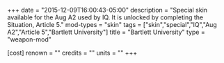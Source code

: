 +++
date = "2015-12-09T16:00:43-05:00"
description = "Special skin available for the Aug A2 used by IQ. It is unlocked by completing the Situation, Article 5."
mod-types = "skin"
tags = ["skin","special","IQ","Aug A2","Article 5","Bartlett University"]
title = "Bartlett University"
type = "weapon-mod"

[cost]
  renown = ""
  credits = ""
  units = ""
+++

